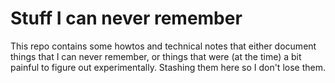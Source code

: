 # Stuff I can never remember

This repo contains some howtos and technical notes that either document things that I can never remember, or things that were (at the time) a bit painful to figure out experimentally.  Stashing them here so I don't lose them.

